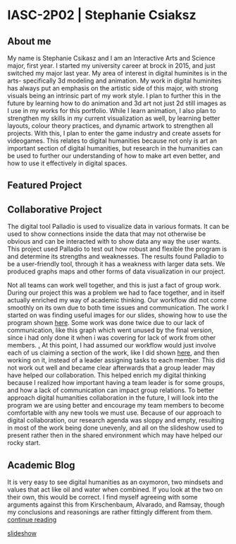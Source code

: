 # IASC-2P02 | Stephanie Csiaksz
## About me

My name is Stephanie Csikasz and I am an Interactive Arts and Science major, first year. I started my university career at brock in 2015, and just switched my major last year. My area of interest in digital huminites is in the arts- specifically 3d modeling and animation. My work in digital huminites has always put an emphasis on the artistic side of this major, with strong visuals being an intrinsic part of my work style. I plan to further this in the future by learning how to do animation and 3d art not just 2d still images as I use in my works for this portfolio. While I learn animation, I also plan to strengthen my skills in my current visualization as well, by learning better layouts, colour theory practices, and dynamic artwork to strengthen all projects. With this, I plan to enter the game industry and create assets for videogames. This relates to digital humanities because not only is art an important section of digital humanities, but research in the humanities can be used to further our understanding of how to make art even better, and how to use it effectively in digital spaces. 
## Featured Project

## Collaborative Project
The digital tool Palladio is used to visualize data in various formats. It can be used to show connections inside the data that may not otherwise be obvious and can be interacted with to show data any way the user wants. This project used Palladio to test out how robust and flexible the program is and determine its strengths and weaknesses. The results found Palladio to be a user-friendly tool, through it has a weakness with larger data sets. We produced graphs maps and other forms of data visualization in our project. 

Not all teams can work well together, and this is just a fact of group work. During our project this was a problem we had to face together, and in itself actually enriched my way of academic thinking. Our workflow did not come smoothly on its own due to both time issues and communication. The work I started on was finding useful images for our slides, showing how to use the program shown [here](https://github.com/IascAtBrock/IASC-2P02-TeamPresentations/blob/Team3/research%20finding/image/gallery.png). Some work was done twice due to our lack of communication, like this graph which went unused by the final version, since i had only done it when i was covering for lack of work from other members. [.](https://github.com/IascAtBrock/IASC-2P02-TeamPresentations/blob/Team3/research%20finding/image/Palladio%20Graph.png)
At this point, I had assumed our workflow would just involve each of us claiming a section of the work, like I did shown [here](https://github.com/IascAtBrock/IASC-2P02-TeamPresentations/commit/b92bb24498866f1333af5e0c653e40983c245038#diff-254ff31b225702599650b96c5e4bd6c4), and then working on it, instead of a leader assigning tasks to each member. This did not work out well and became clear afterwards that a group leader may have helped our collaboration. This helped enrich my digital thinking because I realized how important having a team leader is for some groups, and how a lack of communication can impact group relations. To better approach digital humanities collaboration in the future, I will look into the program we are using better and encourage my team members to become comfortable with any new tools we must use. Because of our approach to digital collaboration, our research agenda was sloppy and empty, resulting in most of the work being done unevenly, and all on the slideshow used to present rather then in the shared environment which may have helped our rocky start. 

## Academic Blog

It is very easy to see digital humanities as an oxymoron, two mindsets and values that act like oil and water when combined. If you look at the two on their own, this would be correct. I find myself agreeing with some arguments against this from Kirschenbaum, Alvarado, and Ramsay, though my conclusions and reasonings are rather fittingly different from them.
[continue reading](blog)


[slideshow](reveal/index.html)

